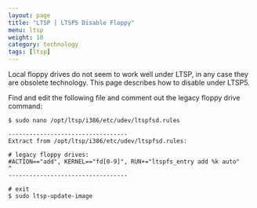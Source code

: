 ```yaml
---
layout: page
title: "LTSP | LTSP5 Disable Floppy"
menu: ltsp
weight: 10
category: technology
tags: [ltsp]
---
```


Local floppy drives do not seem to work well under LTSP, in any case they are obsolete technology.  This page describes how to disable under LTSP5.

Find and edit the following file and comment out the legacy floppy drive command:

    $ sudo nano /opt/ltsp/i386/etc/udev/ltspfsd.rules

    ----------------------------------
    Extract from /opt/ltsp/i386/etc/udev/ltspfsd.rules:

    # legacy floppy drives:
    #ACTION=="add", KERNEL=="fd[0-9]", RUN+="ltspfs_entry add %k auto"
    ^
    ----------------------------------

    # exit
    $ sudo ltsp-update-image
